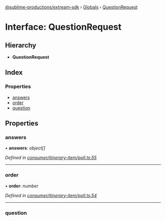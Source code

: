 [@sublime-productions/extream-sdk](../README.md) › [Globals](../globals.md) › [QuestionRequest](questionrequest.md)

# Interface: QuestionRequest

## Hierarchy

* **QuestionRequest**

## Index

### Properties

* [answers](questionrequest.md#answers)
* [order](questionrequest.md#order)
* [question](questionrequest.md#question)

## Properties

###  answers

• **answers**: *object[]*

*Defined in [consumer/itinerary-item/poll.ts:55](https://github.com/Extream-SaaS/ex-sdk/blob/dd0fa1a/src/consumer/itinerary-item/poll.ts#L55)*

___

###  order

• **order**: *number*

*Defined in [consumer/itinerary-item/poll.ts:54](https://github.com/Extream-SaaS/ex-sdk/blob/dd0fa1a/src/consumer/itinerary-item/poll.ts#L54)*

___

###  question

• **question**: *string*

*Defined in [consumer/itinerary-item/poll.ts:53](https://github.com/Extream-SaaS/ex-sdk/blob/dd0fa1a/src/consumer/itinerary-item/poll.ts#L53)*

